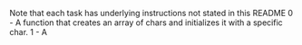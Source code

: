 Note that each task has underlying instructions not stated in this README
0 - A function that creates an array of chars and initializes it with a specific char.
1 - A
